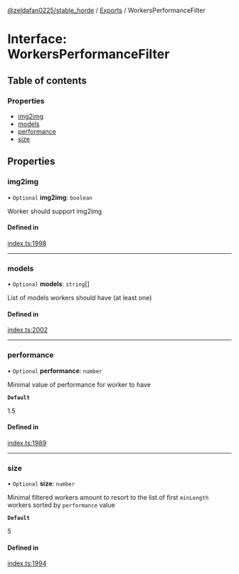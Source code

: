 [@zeldafan0225/stable_horde](../README.md) / [Exports](../modules.md) / WorkersPerformanceFilter

# Interface: WorkersPerformanceFilter

## Table of contents

### Properties

- [img2img](WorkersPerformanceFilter.md#img2img)
- [models](WorkersPerformanceFilter.md#models)
- [performance](WorkersPerformanceFilter.md#performance)
- [size](WorkersPerformanceFilter.md#size)

## Properties

### img2img

• `Optional` **img2img**: `boolean`

Worker should support img2img

#### Defined in

[index.ts:1998](https://github.com/ZeldaFan0225/stable_horde/blob/6d32b90/index.ts#L1998)

___

### models

• `Optional` **models**: `string`[]

List of models workers should have (at least one)

#### Defined in

[index.ts:2002](https://github.com/ZeldaFan0225/stable_horde/blob/6d32b90/index.ts#L2002)

___

### performance

• `Optional` **performance**: `number`

Minimal value of performance for worker to have

**`Default`**

1.5

#### Defined in

[index.ts:1989](https://github.com/ZeldaFan0225/stable_horde/blob/6d32b90/index.ts#L1989)

___

### size

• `Optional` **size**: `number`

Minimal filtered workers amount to resort to the list of first `minLength` workers sorted by `performance` value

**`Default`**

5

#### Defined in

[index.ts:1994](https://github.com/ZeldaFan0225/stable_horde/blob/6d32b90/index.ts#L1994)
